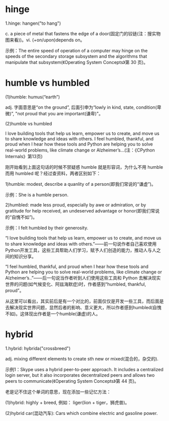 # hinge

1.hinge: hangen("to hang")

c. a piece of metal that fastens the edge of a door(固定门的铰链(注：搜实物图来看))。vi. (+on/upon)depends on。

示例：The entire speed of operation of a computer may hinge on the speeds of the secondary storage subsystem and the algorithms that manipulate that subsystem(《Operating System Concepts》第 30 页)。

# humble vs humbled

(1)humble: humus(“earth”)

adj. 字面意思是“on the ground”, 后面引申为“lowly in kind, state, condition(卑微)”, "not proud that you are important(谦卑)"。

(2)humble vs humbled

I love building tools that help us learn, empower us to create, and move us to share knowledge and ideas with others. I feel humbled, thankful, and proud when I hear how these tools and Python are helping you to solve real-world problems, like climate change or Alzheimer’s...(注：《CPython Internals》第13页)

刚开始看到上面这句话的时候不禁疑惑 humble 就是形容词，为什么不用 humble 而用 humbled 呢？经过查资料，两者区别如下：

1)humble: modest, describe a quanlity of a person(即我们常说的“谦虚”)。

示例：She is a humble person.

2)humbled: made less proud, especially by awe or admiration, or by gratitude for help received, an undeserved advantage or honor(即我们常说的“自愧不如”)。

示例：I felt humbled by their generosity.

“I love building tools that help us learn, empower us to create, and move us to share knowledge and ideas with others.”——前一句说作者自己喜欢使用Python开发工具，这些工具帮助人们学习，赋予人们创造的能力，推动人与人之间的知识分享。

“I feel humbled, thankful, and proud when I hear how these tools and Python are helping you to solve real-world problems, like climate change or Alzheimer’s..”——后一句说当作者听到人们使用这些工具和 Python 去解决现实世界的问题(如气候变化、阿兹海默症)时，作者感到“humbled, thankful, proud”。

从这里可以看出，其实前后是有一个对比的，前面仅仅是开发一些工具，而后面是去解决现实世界问题，显然后者的影响、意义更大，所以作者感到humbled(自愧不如)。这体现出作者是一个humble(谦虚)的人。

# hybrid

1.hybrid: hybrida("crossbreed")

adj. mixing different elements to create sth new or mixed(混合的，杂交的).

示例1：Skype uses a hybrid peer-to-peer approach. It includes a centralized login server, but it also incorporates decentralized peers and allows two peers to communicate(《Operating System Concepts》第 44 页)。

老是记不住这个单词的意思，现在添加一些记忆方法：

(1)hybrid: highly + breed, 例如： liger(lion + tiger，狮虎兽)。

(2)hybrid car(混动汽车): Cars which combine electric and gasoline power.